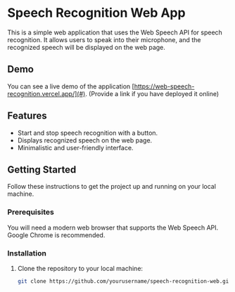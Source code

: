 # Speech Recognition Web App

This is a simple web application that uses the Web Speech API for speech recognition. It allows users to speak into their microphone, and the recognized speech will be displayed on the web page.


## Demo

You can see a live demo of the application [https://web-speech-recognition.vercel.app/](#). (Provide a link if you have deployed it online)

## Features

- Start and stop speech recognition with a button.
- Displays recognized speech on the web page.
- Minimalistic and user-friendly interface.

## Getting Started

Follow these instructions to get the project up and running on your local machine.

### Prerequisites

You will need a modern web browser that supports the Web Speech API. Google Chrome is recommended.

### Installation

1. Clone the repository to your local machine:

   ```bash
   git clone https://github.com/yourusername/speech-recognition-web.git


